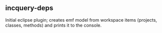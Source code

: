incquery-deps
-------

Initial eclipse plugin; creates emf model from workspace items (projects, classes, methods) and prints it to the console.

